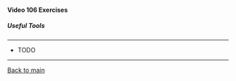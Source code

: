 #### Video 106 Exercises

##### Useful Tools

---

- TODO

---

[Back to main](https://github.com/rot0xd/CBTNuggets/blob/master/CEHv9/README.md)

